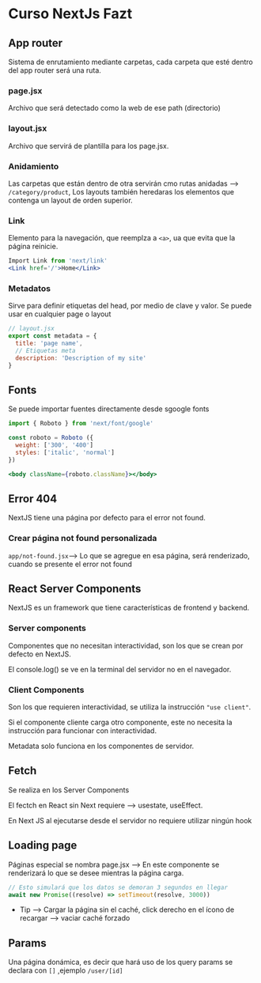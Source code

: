 # Curso NextJs Fazt

## App router

Sistema de enrutamiento mediante carpetas, cada carpeta que esté dentro del app router será una ruta.

### page.jsx

Archivo que será detectado como la web de ese path (directorio)

### layout.jsx

Archivo que servirá de plantilla para los page.jsx.

### Anidamiento

Las carpetas que están dentro de otra servirán cmo rutas anidadas --> `/category/product`, Los layouts también heredaras los elementos que contenga un layout de orden superior.

### Link

Elemento para la navegación, que reemplza a `<a>`, ua que evita que la página reinicie. 

```jsx
Import Link from 'next/link'
<Link href='/'>Home</Link>
```

### Metadatos

Sirve para definir etiquetas del head, por medio de clave y valor. Se puede usar en cualquier page o layout

```jsx
// layout.jsx
export const metadata = {
  title: 'page name',
  // Etiquetas meta
  description: 'Description of my site'
} 
```

## Fonts

Se puede importar fuentes directamente desde sgoogle fonts

```jsx
import { Roboto } from 'next/font/google'

const roboto = Roboto ({
  weight: ['300', '400']
  styles: ['italic', 'normal']
})

<body className={roboto.className}></body>

```

## Error 404

NextJS tiene una página por defecto para el error not found.

### Crear página not found personalizada

`app/not-found.jsx`--> Lo que se agregue en esa página, será renderizado, cuando se presente el error not found

## React Server Components

NextJS es un framework que tiene características de frontend y backend.

### Server components

Componentes que no necesitan interactividad, son los que se crean por defecto en NextJS. 

El console.log() se ve en la terminal del servidor no en el navegador.

### Client Components

Son los que requieren interactividad, se utiliza la instrucción `"use client"`.

Si el componente cliente carga otro componente, este no necesita la instrucción para funcionar con interactividad.

Metadata solo funciona en los componentes de servidor.

## Fetch

Se realiza en los Server Components

El fectch en React sin Next requiere --> usestate, useEffect.

En Next JS al ejecutarse desde el servidor no requiere utilizar ningún hook

## Loading page

Páginas especial se nombra page.jsx --> En este componente se renderizará lo que se desee mientras la página carga.

```js
// Esto simulará que los datos se demoran 3 segundos en llegar
await new Promise((resolve) => setTimeout(resolve, 3000))
```

- Tip --> Cargar la página sin el caché, click derecho en el ícono de recargar --> vaciar caché forzado

## Params

Una página donámica, es decir que hará uso de los query params se declara con `[]` ,ejemplo `/user/[id]`


